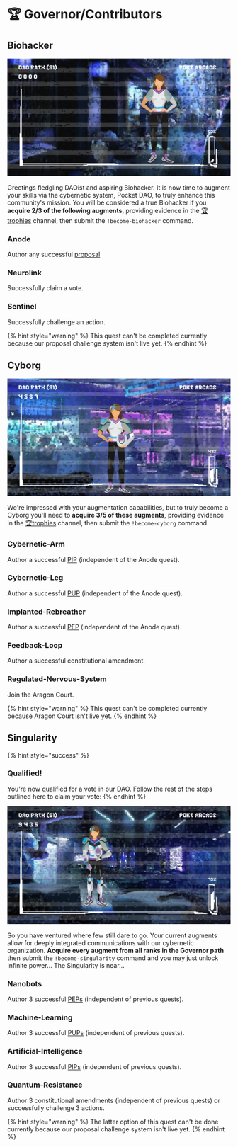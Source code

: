 # 🏆 Governor/Contributors

## Biohacker

![](../../assets/daoist-banner1.png)

Greetings fledgling DAOist and aspiring Biohacker. It is now time to augment your skills via the cybernetic system, Pocket DAO, to truly enhance this community's mission. You will be considered a true Biohacker if you **acquire 2/3 of the following augments**, providing evidence in the [🏆trophies](https://discord.com/channels/553741558869131266/763504639299289138) channel, then submit the `!become-biohacker` command.

### Anode

Author any successful [proposal](../governance/proposals.md)

### Neurolink

Successfully claim a vote.

### Sentinel

Successfully challenge an action.

{% hint style="warning" %}
This quest can't be completed currently because our proposal challenge system isn't live yet.
{% endhint %}

## Cyborg

![](../../assets/daoist-banner2.png)

We're impressed with your augmentation capabilities, but to truly become a Cyborg you'll need to **acquire 3/5 of these augments**, providing evidence in the [🏆trophies](https://discord.com/channels/553741558869131266/763504639299289138) channel, then submit the `!become-cyborg` command.

### Cybernetic-Arm

Author a successful [PIP](../governance/proposals.md) (independent of the Anode quest).

### Cybernetic-Leg

Author a successful [PUP](../governance/proposals.md) (independent of the Anode quest).

### Implanted-Rebreather

Author a successful [PEP](../governance/proposals.md) (independent of the Anode quest).

### Feedback-Loop

Author a successful constitutional amendment.

### Regulated-Nervous-System

Join the Aragon Court.

{% hint style="warning" %}
This quest can't be completed currently because Aragon Court isn't live yet.
{% endhint %}

## Singularity

{% hint style="success" %}
### Qualified!

You're now qualified for a vote in our DAO. Follow the rest of the steps outlined here to claim your vote:
{% endhint %}

![](../../assets/daoist-banner3.png)

So you have ventured where few still dare to go. Your current augments allow for deeply integrated communications with our cybernetic organization. **Acquire every augment from all ranks in the Governor path** then submit the `!become-singularity` command and you may just unlock infinite power... The Singularity is near...

### Nanobots

Author 3 successful [PEPs](../governance/proposals.md) (independent of previous quests).

### Machine-Learning

Author 3 successful [PUPs](../governance/proposals.md) (independent of previous quests).

### Artificial-Intelligence

Author 3 successful [PIPs](../governance/proposals.md) (independent of previous quests).

### Quantum-Resistance

Author 3 constitutional amendments (independent of previous quests) or successfully challenge 3 actions.

{% hint style="warning" %}
The latter option of this quest can't be done currently because our proposal challenge system isn't live yet.
{% endhint %}
